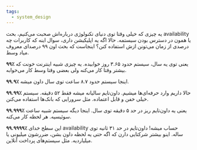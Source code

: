 ```yaml
---
tags:
  - system_design
---
```


یه چیزی که خیلی وقتا توی دنیای تکنولوژی درباره‌اش صحبت می‌کنیم، بحث availability یا همون در دسترس بودن سیستمه. حالا اگه یه اپلیکیشن داری، سوال اینه که کاربرات چه درصدی از زمان می‌تونن ازش استفاده کنن؟ اینجاست که بحث اون ۹۹ درصدای معروف میاد وسط. 

**۹۹٪** یعنی توی یه سال، سیستم حدود ۳.۶۵ روز خوابیده. یه چیزی شبیه اینترنت خونت که بیشتر وقتا کار می‌کنه ولی بعضی وقتا وسط کار می‌خوابه. 

**۹۹.۹٪** اینجا سیستم حدود ۸.۷ ساعت توی سال داون میشه. 


**۹۹.۹۹٪** حالا داریم وارد حرفه‌ای‌ها میشیم. داون‌تایم سالیانه میشه فقط ۵۲ دقیقه. سیستم خیلی خفن و قابل اعتماده. مثل سرورایی که بانک‌ها استفاده می‌کنن. 

**۹۹.۹۹۹٪** یعنی یه داون‌تایم ریز در حد ۵ دقیقه توی سال. اینجا دیگه سیستم شبیه ساعت سوئیسیه. هر لحظه کار می‌کنه. 

**۹۹.۹۹۹۹٪** این سطح خدای availability حساب میشه! داون‌تایم در حد ۳۱ ثانیه توی ساله. اینو بیشتر شرکتایی دارن که اگه حتی یه لحظه داون بشن، ضررشون میلیونی یا میلیاردیه. مثل سیستم‌های پرداخت آنلاین.
